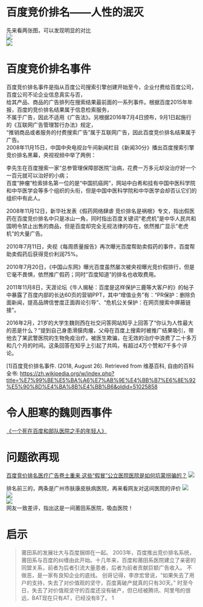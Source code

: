 # 百度竞价排名——人性的泯灭
先来看两张图，可以发现明显的对比   
![](https://github.com/lanruoshengchunxia/swi-homework/raw/gh-pages/images/百度竞价搜索页面.png)<br>
![](https://github.com/lanruoshengchunxia/swi-homework/raw/gh-pages/images/谷歌竞价排名搜索页面.png)<br>

# 百度竞价排名事件
百度竞价排名事件是指从百度公司搜索引擎创建开始至今，企业付费给百度公司，百度公司不论企业信息真实与否，   
给其产品、商品的广告排列在搜索结果最前面的一系列事件。根据百度2015年年报，百度的竞价排名结果属于信息检索服务，   
不属于广告，因此不适用《广告法》。另根据2016年7月4日颁布，9月1日起施行的《互联网广告管理暂行办法》规定，   
“推销商品或者服务的付费搜索广告”属于互联网广告，因此百度竞价排名结果属于广告。   
2008年11月15日，中国中央电视台午间新闻栏目《新闻30分》播出百度搜索引擎竞价排名黑幕，央视视频中举了两例：   

李先生在百度搜索一家“总参管理保障部医院”治病，花费一万多元却没治疗好一个一百元就可以治好的小病；   
百度“肿瘤”检索排名第一位的是“中国抗癌网”，网站中白希和挂有中国中医科学院和中华医学会等多个组织的头衔，但是中国中医科学院和中华医学会却否认它们的组织中有此人。   

2008年11月12日，新华社发表《假药网络肆虐 竞价排名是祸根》专文，指出假医药在百度竞价排名中只是冰山一角，同时指出百度关键词“老虎机”是中华人民共和国明令禁止出售的商品，但是百度却完全无视法律的存在，依然推广显示“老虎机”的大量广告。

2010年7月11日，央视《每周质量报告》再次曝光百度帮助卖假药的事件，百度帮助卖假药后获得竞价利润75%。

2010年7月20日，《中国山东网》曝光百度虽然屡次被央视曝光竞价假排行，但是它毫不畏惧，依然推广假药；同时“百度知道”的排名也收取费用。

2011年11月8日，天涯论坛《牛人揭秘：百度是这样保护三鹿等大客户的》的帖子中暴露了百度内部的长达60页的营销PPT，其中“增值业务”有：“PR保护：删除负面新闻，提高品牌信誉度正面舆论引导”、“危机公关保护：在网页搜索中屏蔽链接”。

2016年2月，21岁的大学生魏则西在社交问答网站知乎上回答了“你认为人性最大的恶是什么？”提到自己身患滑膜肉瘤，父母在百度上搜索时被推广结果吸引，带他去了某武警医院的生物免疫治疗。被医生欺骗，在无效的治疗中浪费了二十多万和几个月的时间。这条回答在知乎上引起了共鸣，有超过4万个赞和7千多个评论。

[1]百度竞价排名事件. (2018, August 26). Retrieved from 维基百科, 自由的百科全书: https://zh.wikipedia.org/w/index.php?title=%E7%99%BE%E5%BA%A6%E7%AB%9E%E4%BB%B7%E6%8E%92%E5%90%8D%E4%BA%8B%E4%BB%B6&oldid=51025858   

# 令人胆寒的魏则西事件
[《一个死在百度和部队医院之手的年轻人》](http://tech.163.com/16/0501/12/BLVUNG4Q000915BF.html)

# 问题欲再现
[百度竞价排名医疗广告卷土重来 这些“假冒”公立医院医院是如何坑蒙拐骗的？](http://industry.caijing.com.cn/20180524/4458478.shtml)
![](https://github.com/lanruoshengchunxia/swi-homework/raw/gh-pages/images/皮肤病百度.png)<br>

排名前三的，两条是广州市肤康皮肤病医院，再来看网友对这间医院的评价
![](https://github.com/lanruoshengchunxia/swi-homework/raw/gh-pages/images/差评1.png)<br>
![](https://github.com/lanruoshengchunxia/swi-homework/raw/gh-pages/images/差评2.png)<br>
![](https://github.com/lanruoshengchunxia/swi-homework/raw/gh-pages/images/差评3.png)<br>
网友一致差评，指出这是一间莆田系医院，吸血医院！

# 启示
>莆田系的发展壮大与百度捆绑在一起。 
2003年，百度推出竞价排名系统，莆田系与百度的纠缠由此开始。十几年来，百度和莆田系医院建立了亲密的同盟关系，前者为后者引流大量患者，后者为前者贡献巨额广告收入。
不做恶，是一家有良知企业的底线。
创哥记得，李彦宏曾说，“如果失去了用户的支持，失去了对价值观的坚守，百度离破产就真的只有30天。”
时至今日，失去了对价值观坚守的百度还没有破产，但已经被腾讯、阿里甩的很远，BAT现在只有AT，已经没有B了。 1